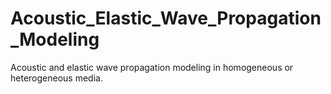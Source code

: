 # Acoustic_Elastic_Wave_Propagation_Modeling
Acoustic and elastic wave propagation modeling in homogeneous or heterogeneous media.
